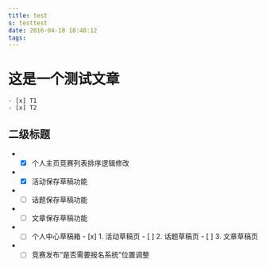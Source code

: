 ```yaml
---
title: test
s: testtest
date: 2016-04-18 18:48:12
tags:
---
```

# 这是一个测试文章
    - [x] T1
    - [x] T2


## 二级标题
* - [x] 个人主页竞赛列表排序逻辑修改
* - [x] 活动保存草稿功能
* - [ ] 话题保存草稿功能
* - [ ] 文章保存草稿功能
* - [ ] 个人中心草稿箱
        - [x] 1. 活动草稿页
        - [ ] 2. 话题草稿页
        - [ ] 3. 文章草稿页
* - [ ] 竞赛发布“是否需要报名系统”位置调整
